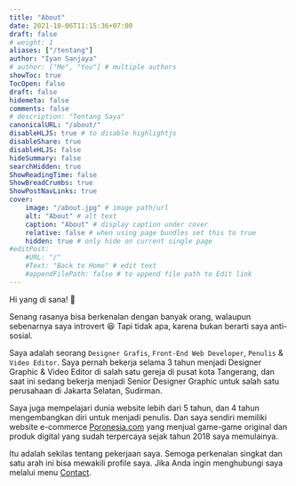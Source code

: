 ```yaml
---
title: "About"
date: 2021-10-06T11:15:36+07:00
draft: false
# weight: 1
aliases: ["/tentang"]
author: "Iyan Sanjaya"
# author: ["Me", "You"] # multiple authors
showToc: true
TocOpen: false
draft: false
hidemeta: false
comments: false
# description: "Tentang Saya"
canonicalURL: "/about/"
disableHLJS: true # to disable highlightjs
disableShare: true
disableHLJS: false
hideSummary: false
searchHidden: true
ShowReadingTime: false
ShowBreadCrumbs: true
ShowPostNavLinks: true
cover:
    image: "/about.jpg" # image path/url
    alt: "About" # alt text
    caption: "About" # display caption under cover
    relative: false # when using page bundles set this to true
    hidden: true # only hide on current single page
#editPost:
    #URL: "/"
    #Text: "Back to Home" # edit text
    #appendFilePath: false # to append file path to Edit link
---
```

Hi yang di sana! 👋

Senang rasanya bisa berkenalan dengan banyak orang, walaupun sebenarnya saya introvert 😆 Tapi tidak apa, karena bukan berarti saya anti-sosial.

Saya adalah seorang `Designer Grafis`, `Front-End Web Developer`, `Penulis` & `Video Editor`. Saya pernah bekerja selama 3 tahun menjadi Designer Graphic & Video Editor di salah satu gereja di pusat kota Tangerang, dan saat ini sedang bekerja menjadi Senior Designer Graphic untuk salah satu perusahaan di Jakarta Selatan, Sudirman.

Saya juga mempelajari dunia website lebih dari 5 tahun, dan 4 tahun mengembangkan diri untuk menjadi penulis. Dan saya sendiri memiliki website e-commerce [Poronesia.com](https://poronesia.com) yang menjual game-game original dan produk digital yang sudah terpercaya sejak tahun 2018 saya memulainya.

Itu adalah sekilas tentang pekerjaan saya. Semoga perkenalan singkat dan satu arah ini bisa mewakili profile saya. Jika Anda ingin menghubungi saya melalui menu [Contact](/contact).
